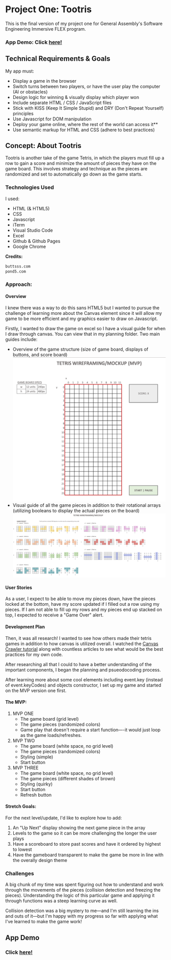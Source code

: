 # Project One: Tootris

This is the final version of my project one for General Assembly's Software Engineering Immersive FLEX program.

### App Demo: Click [here!](https://xlnl.github.io/project-one-tetris/)

## Technical Requirements & Goals
My app must:
* Display a game in the browser
* Switch turns between two players, or have the user play the computer (AI or obstacles)
* Design logic for winning & visually display which player won
* Include separate HTML / CSS / JavaScript files
* Stick with KISS (Keep It Simple Stupid) and DRY (Don't Repeat Yourself) principles
* Use Javascript for DOM manipulation
* Deploy your game online, where the rest of the world can access it**
* Use semantic markup for HTML and CSS (adhere to best practices)

## Concept: About Tootris

Tootris is another take of the game Tetris, in which the players must fill up a row to gain a score and minimize the amount of pieces they have on the game board. This involves strategy and technique as the pieces are randomized and set to automatically go down as the game starts. 

### Technologies Used

I used: 
* HTML (& HTML5)
* CSS
* Javascript
* iTerm
* Visual Studio Code
* Excel
* Github & Github Pages
* Google Chrome

**Credits:** 
```
buttsss.com
pond5.com
```

### Approach:
#### Overview
I knew there was a way to do this sans HTML5 but I wanted to pursue the challenge of learning more about the Canvas element since it will allow my game to be more efficient and my graphics easier to draw on Javascript. 

Firstly, I wanted to draw the game on excel so I have a visual guide for when I draw through canvas. You can view that in my planning folder. Two main guides include: 
* Overview of the game structure (size of game board, displays of buttons, and score board)
![game wireframe](/Planning/Tetris-Wireframing-MockUp.png)
* Visual guide of all the game pieces in addition to their rotational arrays (utilizing booleans to display the actual pieces on the board)
![game pieces](/Planning/Tetris-Game-Piece-Details.png)

#### User Stories
As a user, I expect to be able to move my pieces down, have the pieces locked at the bottom, have my score updated if I filled out a row using my pieces. If I am not able to fill up my rows and my pieces end up stacked on top, I expected to receive a "Game Over" alert.

#### Development Plan
Then, it was all research! I wanted to see how others made their tetris games in addition to how canvas is utilized overall. I watched the [Canvas Crawler tutorial](https://github.com/TaylorDarneille/canvas-crawler) along with countless articles to see what would be the best practices for my own code. 

After researching all that I could to have a better understanding of the important components, I began the planning and psueodocoding process.

After learning more about some cool elements including event.key (instead of event.keyCodes) and objects constructor, I set up my game and started on the MVP version one first. 

#### The MVP:

1. MVP ONE
   * The game board (grid level)
   * The game pieces (randomized colors)
   * Game play that doesn't require a start function—-it would just loop as the game loads/refreshes.
2. MVP TWO
   * The game board (white space, no grid level)
   * The game pieces (randomized colors)
   * Styling (simple)
   * Start button
3. MVP THREE
   * The game board (white space, no grid level)
   * The game pieces (different shades of brown)
   * Styling (quirky)
   * Start button
   * Refresh button

#### Stretch Goals:
For the next level/update, I'd like to explore how to add:

1. An "Up Next" display showing the next game piece in the array
2. Levels to the game so it can be more challenging the longer the user plays
3. Have a scoreboard to store past scores and have it ordered by highest to lowest
4. Have the gameboard transparent to make the game be more in line with the overally design theme

### Challenges

A big chunk of my time was spent figuring out how to understand and work through the movements of the pieces (collision detection and freezing the pieces). Understanding the logic of this particular game and applying it through functions was a steep learning curve as well.

Collision detection was a big mystery to me—and I'm still learning the ins and outs of it—but I'm happy with my progress so far with applying what I've learned to make the game work! 

## App Demo
### Click [here!](https://xlnl.github.io/project-one-tetris/)
